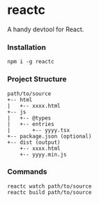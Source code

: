 # reactc

A handy devtool for React.

### Installation

```
npm i -g reactc
```

### Project Structure

```
path/to/source
+-- html
|   +-- xxxx.html
+-- js
|   +-- @types
|   +-- entries
|       +-- yyyy.tsx
+-- package.json (optional)
+-- dist (output)
    +-- xxxx.html
    +-- yyyy.min.js
```

### Commands

```
reactc watch path/to/source
reactc build path/to/source
```

